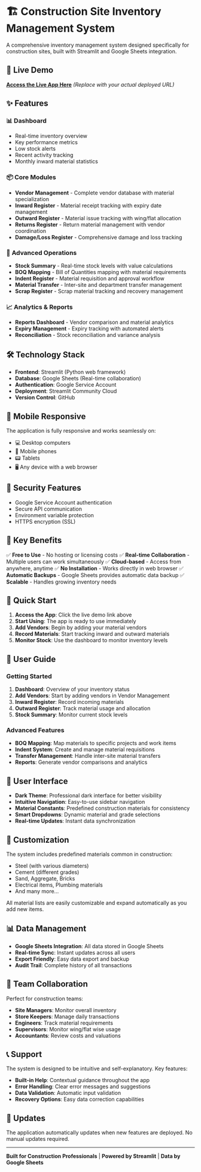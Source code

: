 # 🏗️ Construction Site Inventory Management System

A comprehensive inventory management system designed specifically for construction sites, built with Streamlit and Google Sheets integration.

## 🚀 Live Demo

**[Access the Live App Here](https://your-app-name.streamlit.app)** *(Replace with your actual deployed URL)*

## ✨ Features

### 📊 **Dashboard**
- Real-time inventory overview
- Key performance metrics
- Low stock alerts
- Recent activity tracking
- Monthly inward material statistics

### 📦 **Core Modules**
- **Vendor Management** - Complete vendor database with material specialization
- **Inward Register** - Material receipt tracking with expiry date management
- **Outward Register** - Material issue tracking with wing/flat allocation
- **Returns Register** - Return material management with vendor coordination
- **Damage/Loss Register** - Comprehensive damage and loss tracking

### 🔄 **Advanced Operations**
- **Stock Summary** - Real-time stock levels with value calculations
- **BOQ Mapping** - Bill of Quantities mapping with material requirements
- **Indent Register** - Material requisition and approval workflow
- **Material Transfer** - Inter-site and department transfer management
- **Scrap Register** - Scrap material tracking and recovery management

### 📈 **Analytics & Reports**
- **Reports Dashboard** - Vendor comparison and material analytics
- **Expiry Management** - Expiry tracking with automated alerts
- **Reconciliation** - Stock reconciliation and variance analysis

## 🛠️ Technology Stack

- **Frontend**: Streamlit (Python web framework)
- **Database**: Google Sheets (Real-time collaboration)
- **Authentication**: Google Service Account
- **Deployment**: Streamlit Community Cloud
- **Version Control**: GitHub

## 📱 Mobile Responsive

The application is fully responsive and works seamlessly on:
- 💻 Desktop computers
- 📱 Mobile phones
- 📟 Tablets
- 🖥️ Any device with a web browser

## 🔐 Security Features

- Google Service Account authentication
- Secure API communication
- Environment variable protection
- HTTPS encryption (SSL)

## 🎯 Key Benefits

✅ **Free to Use** - No hosting or licensing costs
✅ **Real-time Collaboration** - Multiple users can work simultaneously
✅ **Cloud-based** - Access from anywhere, anytime
✅ **No Installation** - Works directly in web browser
✅ **Automatic Backups** - Google Sheets provides automatic data backup
✅ **Scalable** - Handles growing inventory needs

## 🚀 Quick Start

1. **Access the App**: Click the live demo link above
2. **Start Using**: The app is ready to use immediately
3. **Add Vendors**: Begin by adding your material vendors
4. **Record Materials**: Start tracking inward and outward materials
5. **Monitor Stock**: Use the dashboard to monitor inventory levels

## 📖 User Guide

### Getting Started
1. **Dashboard**: Overview of your inventory status
2. **Add Vendors**: Start by adding vendors in Vendor Management
3. **Inward Register**: Record incoming materials
4. **Outward Register**: Track material usage and allocation
5. **Stock Summary**: Monitor current stock levels

### Advanced Features
- **BOQ Mapping**: Map materials to specific projects and work items
- **Indent System**: Create and manage material requisitions
- **Transfer Management**: Handle inter-site material transfers
- **Reports**: Generate vendor comparisons and analytics

## 🎨 User Interface

- **Dark Theme**: Professional dark interface for better visibility
- **Intuitive Navigation**: Easy-to-use sidebar navigation
- **Material Constants**: Predefined construction materials for consistency
- **Smart Dropdowns**: Dynamic material and grade selections
- **Real-time Updates**: Instant data synchronization

## 🔧 Customization

The system includes predefined materials common in construction:
- Steel (with various diameters)
- Cement (different grades)
- Sand, Aggregate, Bricks
- Electrical items, Plumbing materials
- And many more...

All material lists are easily customizable and expand automatically as you add new items.

## 📊 Data Management

- **Google Sheets Integration**: All data stored in Google Sheets
- **Real-time Sync**: Instant updates across all users
- **Export Friendly**: Easy data export and backup
- **Audit Trail**: Complete history of all transactions

## 🤝 Team Collaboration

Perfect for construction teams:
- **Site Managers**: Monitor overall inventory
- **Store Keepers**: Manage daily transactions  
- **Engineers**: Track material requirements
- **Supervisors**: Monitor wing/flat wise usage
- **Accountants**: Review costs and valuations

## 📞 Support

The system is designed to be intuitive and self-explanatory. Key features:
- **Built-in Help**: Contextual guidance throughout the app
- **Error Handling**: Clear error messages and suggestions
- **Data Validation**: Automatic input validation
- **Recovery Options**: Easy data correction capabilities

## 🔄 Updates

The application automatically updates when new features are deployed. No manual updates required.

---

**Built for Construction Professionals** | **Powered by Streamlit** | **Data by Google Sheets**
